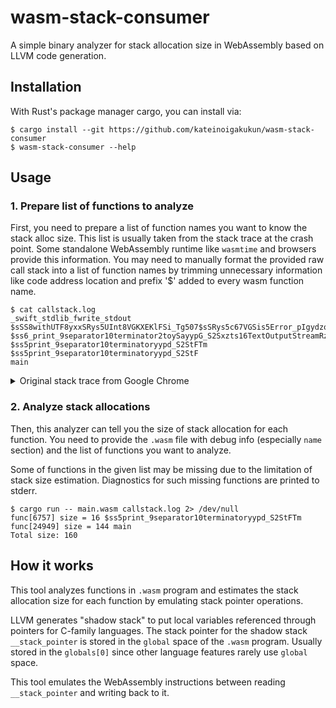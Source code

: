# wasm-stack-consumer

A simple binary analyzer for stack allocation size in WebAssembly based on LLVM code generation.

## Installation

With Rust's package manager cargo, you can install via:

```console
$ cargo install --git https://github.com/kateinoigakukun/wasm-stack-consumer
$ wasm-stack-consumer --help
```

## Usage

### 1. Prepare list of functions to analyze

First, you need to prepare a list of function names you want to know the stack alloc size.
This list is usually taken from the stack trace at the crash point. Some standalone WebAssembly runtime like `wasmtime` and browsers provide this information. You may need to manually format the provided raw call stack into a list of function names by trimming unnecessary information like code address location and prefix '$' added to every wasm function name.

```
$ cat callstack.log
_swift_stdlib_fwrite_stdout
$sSS8withUTF8yxxSRys5UInt8VGKXEKlFSi_Tg507$sSRys5c67VGSis5Error_pIgydzo_ACSisAD_pIegyrzo_TR030$ss7_StdoutV5writeyySSFSiE18A7VGXEfU_Tf3nnpf_nTf1cn_n
$ss6_print_9separator10terminator2toySayypG_S2Sxzts16TextOutputStreamRzlFs7_StdoutV_Tg5
$ss5print_9separator10terminatoryypd_S2StFTm
$ss5print_9separator10terminatoryypd_S2StF
main
```

<details>
<summary>Original stack trace from Google Chrome</summary>

It contains non-WebAssembly function names like `wasiObject.wasiImport.<computed>`, and also some WebAssembly function names like `$_swift_stdlib_fwrite_stdout`.
WebAssembly function names are prefixed with `$` to distinguish them from non-WebAssembly function names.

And each frame line contains the code address location `(<file>:<line>)` at the end.

```
wasmFs.fs.writeSync (dev.js:8982)
(anonymous) (dev.js:2485)
(anonymous) (dev.js:2483)
(anonymous) (dev.js:2174)
wasiObject.wasiImport.<computed> (dev.js:9005)
$__wasi_fd_write (01c5d406:0x40fff6)
$writev (01c5d406:0x410760)
$__stdio_write (01c5d406:0x4107ea)
$__stdout_write (01c5d406:0x414f29)
$fwrite (01c5d406:0x4105a9)
$_swift_stdlib_fwrite_stdout (01c5d406:0x3c743a)
$$sSS8withUTF8yxxSRys5UInt8VGKXEKlFSi_Tg507$sSRys5c67VGSis5Error_pIgydzo_ACSisAD_pIegyrzo_TR030$ss7_StdoutV5writeyySSFSiE18A7VGXEfU_Tf3nnpf_nTf1cn_n (01c5d406:0xa3aee)
$$ss6_print_9separator10terminator2toySayypG_S2Sxzts16TextOutputStreamRzlFs7_StdoutV_Tg5 (01c5d406:0x1abcec)
$$ss5print_9separator10terminatoryypd_S2StFTm (01c5d406:0x1abdf9)
$$ss5print_9separator10terminatoryypd_S2StF (01c5d406:0x1a9f82)
$main (main.swift:1)
run (dev.js:8954)
```

</details>

### 2. Analyze stack allocations


Then, this analyzer can tell you the size of stack allocation for each function. You need to provide the `.wasm` file with debug info (especially `name` section) and the list of functions you want to analyze.

Some of functions in the given list may be missing due to the limitation of stack size estimation.
Diagnostics for such missing functions are printed to stderr.

```
$ cargo run -- main.wasm callstack.log 2> /dev/null
func[6757] size = 16 $ss5print_9separator10terminatoryypd_S2StFTm
func[24949] size = 144 main
Total size: 160
```


## How it works

This tool analyzes functions in `.wasm` program and estimates the stack allocation size for each function by emulating stack pointer operations.

LLVM generates "shadow stack" to put local variables referenced through pointers for C-family languages. The stack pointer for the shadow stack `__stack_pointer` is stored in the `global` space of the `.wasm` program. Usually stored in the `globals[0]` since other language features rarely use `global` space.

This tool emulates the WebAssembly instructions between reading `__stack_pointer` and writing back to it.
